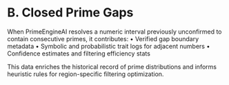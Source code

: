 # B. Closed Prime Gaps

When PrimeEngineAI resolves a numeric interval previously unconfirmed to contain consecutive primes, it contributes:
• Verified gap boundary metadata
• Symbolic and probabilistic trait logs for adjacent numbers
• Confidence estimates and filtering efficiency stats

This data enriches the historical record of prime distributions and informs heuristic rules for region-specific filtering optimization.

